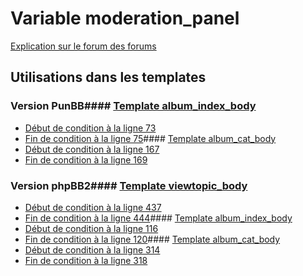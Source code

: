 # Variable moderation_panel
[Explication sur le forum des forums](http://forum.forumactif.com/t294113-listing-des-variables#moderation_panel)
## Utilisations dans les templates
### Version PunBB#### [Template album_index_body](punbb/album_index_body.md)
* [Début de condition à la ligne 73](../punbb/album_index_body.tpl#L73)
* [Fin de condition à la ligne 75](../punbb/album_index_body.tpl#L75)#### [Template album_cat_body](punbb/album_cat_body.md)
* [Début de condition à la ligne 167](../punbb/album_cat_body.tpl#L167)
* [Fin de condition à la ligne 169](../punbb/album_cat_body.tpl#L169)
### Version phpBB2#### [Template viewtopic_body](subsilver/viewtopic_body.md)
* [Début de condition à la ligne 437](../subsilver/viewtopic_body.tpl#L437)
* [Fin de condition à la ligne 444](../subsilver/viewtopic_body.tpl#L444)#### [Template album_index_body](subsilver/album_index_body.md)
* [Début de condition à la ligne 116](../subsilver/album_index_body.tpl#L116)
* [Fin de condition à la ligne 120](../subsilver/album_index_body.tpl#L120)#### [Template album_cat_body](subsilver/album_cat_body.md)
* [Début de condition à la ligne 314](../subsilver/album_cat_body.tpl#L314)
* [Fin de condition à la ligne 318](../subsilver/album_cat_body.tpl#L318)